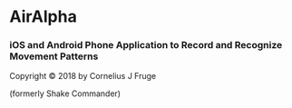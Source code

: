 # AirAlpha
### iOS and Android Phone Application to Record and Recognize Movement Patterns
Copyright © 2018 by Cornelius J Fruge

(formerly Shake Commander)
